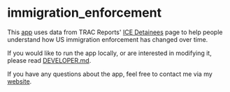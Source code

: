 # immigration_enforcement

This [app](https://immigration-enforcement.streamlit.app/) uses data from TRAC Reports' [ICE
Detainees](https://tracreports.org/immigration/detentionstats/pop_agen_table.html) page to help people understand how US
immigration enforcement has changed over time.

If you would like to run the app locally, or are interested in modifying it, please read [DEVELOPER.md](/DEVELOPER.md). 

If you have any questions about the app, feel free to contact me via my [website](https://arilamstein.com/).